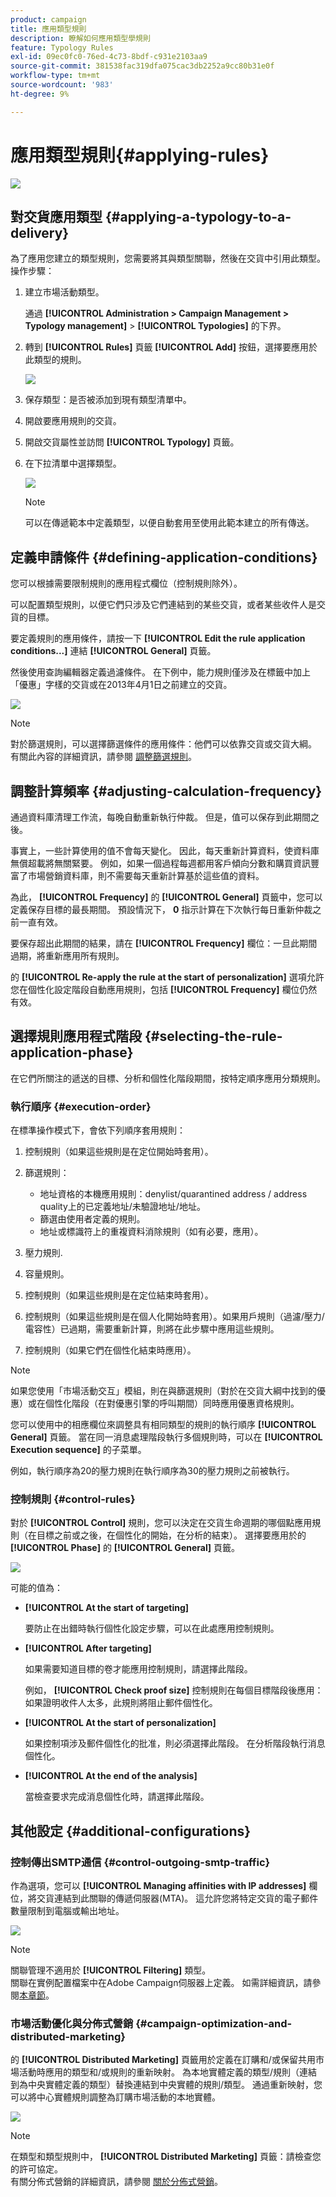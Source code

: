 ```yaml
---
product: campaign
title: 應用類型規則
description: 瞭解如何應用類型學規則
feature: Typology Rules
exl-id: 09ec0fc0-76ed-4c73-8bdf-c931e2103aa9
source-git-commit: 381538fac319dfa075cac3db2252a9cc80b31e0f
workflow-type: tm+mt
source-wordcount: '983'
ht-degree: 9%

---
```


# 應用類型規則{#applying-rules}

![](../../assets/v7-only.svg)

## 對交貨應用類型 {#applying-a-typology-to-a-delivery}

為了應用您建立的類型規則，您需要將其與類型關聯，然後在交貨中引用此類型。 操作步驟：

1. 建立市場活動類型。

   通過 **[!UICONTROL Administration > Campaign Management > Typology management]** > **[!UICONTROL Typologies]** 的下界。

1. 轉到 **[!UICONTROL Rules]** 頁籤 **[!UICONTROL Add]** 按鈕，選擇要應用於此類型的規則。

   ![](assets/campaign_opt_pressure_sample_1_6.png)

1. 保存類型：是否被添加到現有類型清單中。
1. 開啟要應用規則的交貨。
1. 開啟交貨屬性並訪問 **[!UICONTROL Typology]** 頁籤。
1. 在下拉清單中選擇類型。

   ![](assets/campaign_opt_pressure_sample_1_7.png)

   >[!NOTE]
   >
   >可以在傳遞範本中定義類型，以便自動套用至使用此範本建立的所有傳送。

## 定義申請條件 {#defining-application-conditions}

您可以根據需要限制規則的應用程式欄位（控制規則除外）。

可以配置類型規則，以便它們只涉及它們連結到的某些交貨，或者某些收件人是交貨的目標。

要定義規則的應用條件，請按一下 **[!UICONTROL Edit the rule application conditions...]** 連結 **[!UICONTROL General]** 頁籤。

然後使用查詢編輯器定義過濾條件。 在下例中，能力規則僅涉及在標籤中加上「優惠」字樣的交貨或在2013年4月1日之前建立的交貨。

![](assets/campaign_opt_create_capacity_criterion.png)

>[!NOTE]
>
>對於篩選規則，可以選擇篩選條件的應用條件：他們可以依靠交貨或交貨大綱。 有關此內容的詳細資訊，請參閱 [調整篩選規則](filtering-rules.md#conditioning-a-filtering-rule)。

## 調整計算頻率 {#adjusting-calculation-frequency}

通過資料庫清理工作流，每晚自動重新執行仲裁。 但是，值可以保存到此期間之後。

事實上，一些計算使用的值不會每天變化。 因此，每天重新計算資料，使資料庫無償超載將無關緊要。 例如，如果一個過程每週都用客戶傾向分數和購買資訊豐富了市場營銷資料庫，則不需要每天重新計算基於這些值的資料。

為此， **[!UICONTROL Frequency]** 的 **[!UICONTROL General]** 頁籤中，您可以定義保存目標的最長期間。 預設情況下， **0** 指示計算在下次執行每日重新仲裁之前一直有效。

要保存超出此期間的結果，請在 **[!UICONTROL Frequency]** 欄位：一旦此期間過期，將重新應用所有規則。

的 **[!UICONTROL Re-apply the rule at the start of personalization]** 選項允許您在個性化設定階段自動應用規則，包括 **[!UICONTROL Frequency]** 欄位仍然有效。

## 選擇規則應用程式階段 {#selecting-the-rule-application-phase}

在它們所關注的遞送的目標、分析和個性化階段期間，按特定順序應用分類規則。

### 執行順序 {#execution-order}

在標準操作模式下，會依下列順序套用規則：

1. 控制規則（如果這些規則是在定位開始時套用）。
1. 篩選規則：

   * 地址資格的本機應用規則：denylist/quarantined address / address quality上的已定義地址/未驗證地址/地址。
   * 篩選由使用者定義的規則。
   * 地址或標識符上的重複資料消除規則（如有必要，應用）。

1. 壓力規則.
1. 容量規則。
1. 控制規則（如果這些規則是在定位結束時套用）。
1. 控制規則（如果這些規則是在個人化開始時套用）。如果用戶規則（過濾/壓力/電容性）已過期，需要重新計算，則將在此步驟中應用這些規則。
1. 控制規則（如果它們在個性化結束時應用）。

>[!NOTE]
>
>如果您使用「市場活動交互」模組，則在與篩選規則（對於在交貨大綱中找到的優惠）或在個性化階段（在對優惠引擎的呼叫期間）同時應用優惠資格規則。

您可以使用中的相應欄位來調整具有相同類型的規則的執行順序 **[!UICONTROL General]** 頁籤。 當在同一消息處理階段執行多個規則時，可以在 **[!UICONTROL Execution sequence]** 的子菜單。

例如，執行順序為20的壓力規則在執行順序為30的壓力規則之前被執行。

### 控制規則 {#control-rules}

對於 **[!UICONTROL Control]** 規則，您可以決定在交貨生命週期的哪個點應用規則（在目標之前或之後，在個性化的開始，在分析的結束）。 選擇要應用於的 **[!UICONTROL Phase]** 的 **[!UICONTROL General]** 頁籤。

![](assets/campaign_opt_define_control_phase.png)

可能的值為：

* **[!UICONTROL At the start of targeting]**

   要防止在出錯時執行個性化設定步驟，可以在此處應用控制規則。

* **[!UICONTROL After targeting]**

   如果需要知道目標的卷才能應用控制規則，請選擇此階段。

   例如， **[!UICONTROL Check proof size]** 控制規則在每個目標階段後應用：如果證明收件人太多，此規則將阻止郵件個性化。

* **[!UICONTROL At the start of personalization]**

   如果控制項涉及郵件個性化的批准，則必須選擇此階段。 在分析階段執行消息個性化。

* **[!UICONTROL At the end of the analysis]**

   當檢查要求完成消息個性化時，請選擇此階段。

## 其他設定 {#additional-configurations}

### 控制傳出SMTP通信 {#control-outgoing-smtp-traffic}

作為選項，您可以 **[!UICONTROL Managing affinities with IP addresses]** 欄位，將交貨連結到此關聯的傳遞伺服器(MTA)。 這允許您將特定交貨的電子郵件數量限制到電腦或輸出地址。

![](assets/campaign_opt_select_ip_affinity.png)

>[!NOTE]
>
>關聯管理不適用於 **[!UICONTROL Filtering]** 類型。\
>關聯在實例配置檔案中在Adobe Campaign伺服器上定義。 如需詳細資訊，請參閱[本章節](../../installation/using/about-initial-configuration.md)。

### 市場活動優化與分佈式營銷 {#campaign-optimization-and-distributed-marketing}

的 **[!UICONTROL Distributed Marketing]** 頁籤用於定義在訂購和/或保留共用市場活動時應用的類型和/或規則的重新映射。 為本地實體定義的類型/規則（連結到為中央實體定義的類型）替換連結到中央實體的規則/類型。 通過重新映射，您可以將中心實體規則調整為訂購市場活動的本地實體。

![](assets/simu_campaign_opti_distrib_mkg.png)

>[!NOTE]
>
>在類型和類型規則中， **[!UICONTROL Distributed Marketing]** 頁籤：請檢查您的許可協定。\
>有關分佈式營銷的詳細資訊，請參閱 [關於分佈式營銷](../../distributed/using/about-distributed-marketing.md)。
